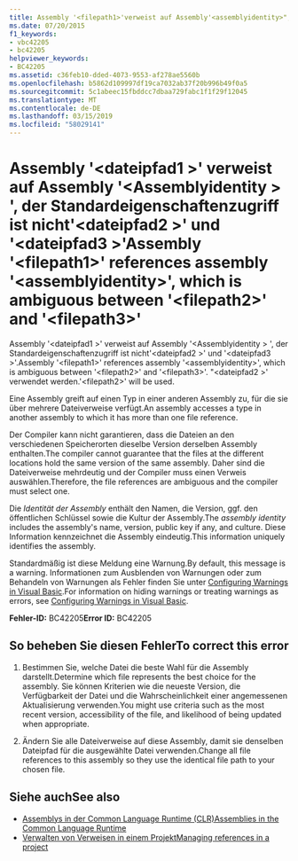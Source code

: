 ```yaml
---
title: Assembly '<filepath1>'verweist auf Assembly'<assemblyidentity>", das ist nicht eindeutig"<filepath2>'und'<filepath3>"
ms.date: 07/20/2015
f1_keywords:
- vbc42205
- bc42205
helpviewer_keywords:
- BC42205
ms.assetid: c36feb10-dded-4073-9553-af278ae5560b
ms.openlocfilehash: b5862d109997df19ca7032ab37f20b996b49f0a5
ms.sourcegitcommit: 5c1abeec15fbddcc7dbaa729fabc1f1f29f12045
ms.translationtype: MT
ms.contentlocale: de-DE
ms.lasthandoff: 03/15/2019
ms.locfileid: "58029141"
---
```

# <a name="assembly-filepath1-references-assembly-assemblyidentity-which-is-ambiguous-between-filepath2-and-filepath3"></a><span data-ttu-id="f9057-102">Assembly '\<dateipfad1 >' verweist auf Assembly '\<Assemblyidentity > ', der Standardeigenschaftenzugriff ist nicht'\<dateipfad2 >' und '\<dateipfad3 >'</span><span class="sxs-lookup"><span data-stu-id="f9057-102">Assembly '\<filepath1>' references assembly '\<assemblyidentity>', which is ambiguous between '\<filepath2>' and '\<filepath3>'</span></span>
<span data-ttu-id="f9057-103">Assembly '\<dateipfad1 >' verweist auf Assembly '\<Assemblyidentity > ', der Standardeigenschaftenzugriff ist nicht'\<dateipfad2 >' und '\<dateipfad3 >'.</span><span class="sxs-lookup"><span data-stu-id="f9057-103">Assembly '\<filepath1>' references assembly '\<assemblyidentity>', which is ambiguous between '\<filepath2>' and '\<filepath3>'.</span></span> <span data-ttu-id="f9057-104">"\<dateipfad2 >' verwendet werden.</span><span class="sxs-lookup"><span data-stu-id="f9057-104">'\<filepath2>' will be used.</span></span>  
  
 <span data-ttu-id="f9057-105">Eine Assembly greift auf einen Typ in einer anderen Assembly zu, für die sie über mehrere Dateiverweise verfügt.</span><span class="sxs-lookup"><span data-stu-id="f9057-105">An assembly accesses a type in another assembly to which it has more than one file reference.</span></span>  
  
 <span data-ttu-id="f9057-106">Der Compiler kann nicht garantieren, dass die Dateien an den verschiedenen Speicherorten dieselbe Version derselben Assembly enthalten.</span><span class="sxs-lookup"><span data-stu-id="f9057-106">The compiler cannot guarantee that the files at the different locations hold the same version of the same assembly.</span></span> <span data-ttu-id="f9057-107">Daher sind die Dateiverweise mehrdeutig und der Compiler muss einen Verweis auswählen.</span><span class="sxs-lookup"><span data-stu-id="f9057-107">Therefore, the file references are ambiguous and the compiler must select one.</span></span>  
  
 <span data-ttu-id="f9057-108">Die *Identität der Assembly* enthält den Namen, die Version, ggf. den öffentlichen Schlüssel sowie die Kultur der Assembly.</span><span class="sxs-lookup"><span data-stu-id="f9057-108">The *assembly identity* includes the assembly's name, version, public key if any, and culture.</span></span> <span data-ttu-id="f9057-109">Diese Information kennzeichnet die Assembly eindeutig.</span><span class="sxs-lookup"><span data-stu-id="f9057-109">This information uniquely identifies the assembly.</span></span>  
  
 <span data-ttu-id="f9057-110">Standardmäßig ist diese Meldung eine Warnung.</span><span class="sxs-lookup"><span data-stu-id="f9057-110">By default, this message is a warning.</span></span> <span data-ttu-id="f9057-111">Informationen zum Ausblenden von Warnungen oder zum Behandeln von Warnungen als Fehler finden Sie unter [Configuring Warnings in Visual Basic](/visualstudio/ide/configuring-warnings-in-visual-basic).</span><span class="sxs-lookup"><span data-stu-id="f9057-111">For information on hiding warnings or treating warnings as errors, see [Configuring Warnings in Visual Basic](/visualstudio/ide/configuring-warnings-in-visual-basic).</span></span>  
  
 <span data-ttu-id="f9057-112">**Fehler-ID:** BC42205</span><span class="sxs-lookup"><span data-stu-id="f9057-112">**Error ID:** BC42205</span></span>  
  
## <a name="to-correct-this-error"></a><span data-ttu-id="f9057-113">So beheben Sie diesen Fehler</span><span class="sxs-lookup"><span data-stu-id="f9057-113">To correct this error</span></span>  
  
1.  <span data-ttu-id="f9057-114">Bestimmen Sie, welche Datei die beste Wahl für die Assembly darstellt.</span><span class="sxs-lookup"><span data-stu-id="f9057-114">Determine which file represents the best choice for the assembly.</span></span> <span data-ttu-id="f9057-115">Sie können Kriterien wie die neueste Version, die Verfügbarkeit der Datei und die Wahrscheinlichkeit einer angemessenen Aktualisierung verwenden.</span><span class="sxs-lookup"><span data-stu-id="f9057-115">You might use criteria such as the most recent version, accessibility of the file, and likelihood of being updated when appropriate.</span></span>  
  
2.  <span data-ttu-id="f9057-116">Ändern Sie alle Dateiverweise auf diese Assembly, damit sie denselben Dateipfad für die ausgewählte Datei verwenden.</span><span class="sxs-lookup"><span data-stu-id="f9057-116">Change all file references to this assembly so they use the identical file path to your chosen file.</span></span>  
  
## <a name="see-also"></a><span data-ttu-id="f9057-117">Siehe auch</span><span class="sxs-lookup"><span data-stu-id="f9057-117">See also</span></span>

- [<span data-ttu-id="f9057-118">Assemblys in der Common Language Runtime (CLR)</span><span class="sxs-lookup"><span data-stu-id="f9057-118">Assemblies in the Common Language Runtime</span></span>](../../framework/app-domains/assemblies-in-the-common-language-runtime.md)
- [<span data-ttu-id="f9057-119">Verwalten von Verweisen in einem Projekt</span><span class="sxs-lookup"><span data-stu-id="f9057-119">Managing references in a project</span></span>](/visualstudio/ide/managing-references-in-a-project)
